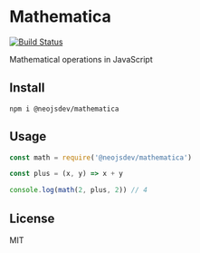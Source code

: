 # Mathematica

[![Build Status](https://travis-ci.org/neojs-dev/mathematica.svg?branch=master)](https://travis-ci.org/neojs-dev/mathematica)

Mathematical operations in JavaScript

## Install

`npm i @neojsdev/mathematica`

## Usage

```javascript
const math = require('@neojsdev/mathematica')

const plus = (x, y) => x + y

console.log(math(2, plus, 2)) // 4
```

## License

MIT
